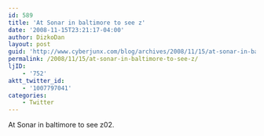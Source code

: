 ```yaml
---
id: 589
title: 'At Sonar in baltimore to see z'
date: '2008-11-15T23:21:17-04:00'
author: DizkoDan
layout: post
guid: 'http://www.cyberjunx.com/blog/archives/2008/11/15/at-sonar-in-baltimore-to-see-z/'
permalink: /2008/11/15/at-sonar-in-baltimore-to-see-z/
ljID:
    - '752'
aktt_twitter_id:
    - '1007797041'
categories:
    - Twitter
---
```


At Sonar in baltimore to see z02.